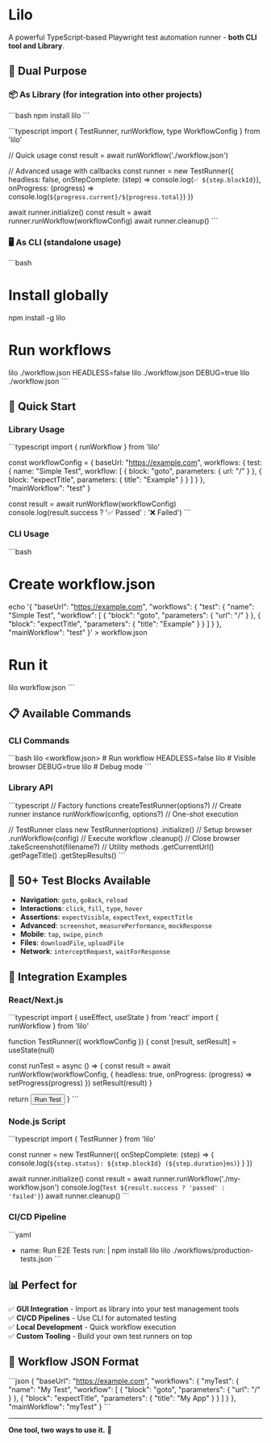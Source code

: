 # Lilo

A powerful TypeScript-based Playwright test automation runner - **both CLI tool and Library**.

## 🎯 Dual Purpose

### 📦 **As Library** (for integration into other projects)
\`\`\`bash
npm install lilo
\`\`\`

\`\`\`typescript
import { TestRunner, runWorkflow, type WorkflowConfig } from 'lilo'

// Quick usage
const result = await runWorkflow('./workflow.json')

// Advanced usage with callbacks
const runner = new TestRunner({
  headless: false,
  onStepComplete: (step) => console.log(`✅ ${step.blockId}`),
  onProgress: (progress) => console.log(`${progress.current}/${progress.total}`)
})

await runner.initialize()
const result = await runner.runWorkflow(workflowConfig)
await runner.cleanup()
\`\`\`

### 🖥️ **As CLI** (standalone usage)
\`\`\`bash
# Install globally
npm install -g lilo

# Run workflows
lilo ./workflow.json
HEADLESS=false lilo ./workflow.json
DEBUG=true lilo ./workflow.json
\`\`\`

## 🚀 Quick Start

### Library Usage
\`\`\`typescript
import { runWorkflow } from 'lilo'

const workflowConfig = {
  baseUrl: "https://example.com",
  workflows: {
    test: {
      name: "Simple Test",
      workflow: [
        { block: "goto", parameters: { url: "/" } },
        { block: "expectTitle", parameters: { title": "Example" } }
      ]
    }
  },
  "mainWorkflow": "test"
}

const result = await runWorkflow(workflowConfig)
console.log(result.success ? '✅ Passed' : '❌ Failed')
\`\`\`

### CLI Usage
\`\`\`bash
# Create workflow.json
echo '{
  "baseUrl": "https://example.com",
  "workflows": {
    "test": {
      "name": "Simple Test", 
      "workflow": [
        { "block": "goto", "parameters": { "url": "/" } },
        { "block": "expectTitle", "parameters": { "title": "Example" } }
      ]
    }
  },
  "mainWorkflow": "test"
}' > workflow.json

# Run it
lilo workflow.json
\`\`\`

## 📋 Available Commands

### CLI Commands
\`\`\`bash
lilo <workflow.json>              # Run workflow
HEADLESS=false lilo <workflow>    # Visible browser
DEBUG=true lilo <workflow>        # Debug mode
\`\`\`

### Library API
\`\`\`typescript
// Factory functions
createTestRunner(options?)        // Create runner instance
runWorkflow(config, options?)     // One-shot execution

// TestRunner class
new TestRunner(options)
  .initialize()                   // Setup browser
  .runWorkflow(config)           // Execute workflow
  .cleanup()                     // Close browser
  .takeScreenshot(filename?)     // Utility methods
  .getCurrentUrl()
  .getPageTitle()
  .getStepResults()
\`\`\`

## 🧩 50+ Test Blocks Available

- **Navigation**: `goto`, `goBack`, `reload`
- **Interactions**: `click`, `fill`, `type`, `hover`
- **Assertions**: `expectVisible`, `expectText`, `expectTitle`
- **Advanced**: `screenshot`, `measurePerformance`, `mockResponse`
- **Mobile**: `tap`, `swipe`, `pinch`
- **Files**: `downloadFile`, `uploadFile`
- **Network**: `interceptRequest`, `waitForResponse`

## 🔧 Integration Examples

### React/Next.js
\`\`\`typescript
import { useEffect, useState } from 'react'
import { runWorkflow } from 'lilo'

function TestRunner({ workflowConfig }) {
  const [result, setResult] = useState(null)
  
  const runTest = async () => {
    const result = await runWorkflow(workflowConfig, {
      headless: true,
      onProgress: (progress) => setProgress(progress)
    })
    setResult(result)
  }
  
  return <button onClick={runTest}>Run Test</button>
}
\`\`\`

### Node.js Script
\`\`\`typescript
import { TestRunner } from 'lilo'

const runner = new TestRunner({
  onStepComplete: (step) => {
    console.log(`${step.status}: ${step.blockId} (${step.duration}ms)`)
  }
})

await runner.initialize()
const result = await runner.runWorkflow('./my-workflow.json')
console.log(`Test ${result.success ? 'passed' : 'failed'}`)
await runner.cleanup()
\`\`\`

### CI/CD Pipeline
\`\`\`yaml
- name: Run E2E Tests
  run: |
    npm install lilo
    lilo ./workflows/production-tests.json
\`\`\`

## 📊 Perfect for

✅ **GUI Integration** - Import as library into your test management tools  
✅ **CI/CD Pipelines** - Use CLI for automated testing  
✅ **Local Development** - Quick workflow execution  
✅ **Custom Tooling** - Build your own test runners on top  

## 🔄 Workflow JSON Format

\`\`\`json
{
  "baseUrl": "https://example.com",
  "workflows": {
    "myTest": {
      "name": "My Test",
      "workflow": [
        { "block": "goto", "parameters": { "url": "/" } },
        { "block": "expectTitle", "parameters": { "title": "My App" } }
      ]
    }
  },
  "mainWorkflow": "myTest"
}
\`\`\`

---

**One tool, two ways to use it.** 🎯
